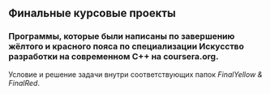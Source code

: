 ## Финальные курсовые проекты

### Программы, которые были написаны по завершению жёлтого и красного пояса по специализации Искусство разработки на современном С++ на coursera.org.  

Условие и решение задачи внутри соответствующих папок _FinalYellow & FinalRed_.
